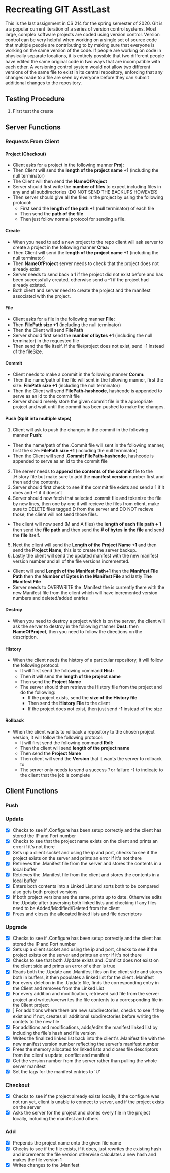 # Recreating GIT AsstLast
This is the last assignment in CS 214 for the spring semester of 2020. Git is a a popular current iteration of a series of version control systems. Most large, complex software projects are coded using version control. Version control can be very helpful when working on a single set of source code that multiple people are contributing to by making sure that everyone is working on the same version of the code. If people are working on code in physically separate locations, it is entirely possible that two different people have edited the same original code in two ways that are incompatible with each other. A versioning control system would not allow two different versions of the same file to exist in its central repository, enforcing that any changes made to a file are seen by everyone before they can submit additional changes to the repository.

## Testing Procedure

1. First test the create 

## Server Functions

### Requests From Client

#### Project (Checkout)
- Client asks for a project in the following manner **Proj:**
- Then Client will send the **length of the project name +1** (including the null terminator) 
- The Client will then send the **NameOfProject**
- Server should first write the **number of files** to expect including files in any and all subdirectories (DO NOT SEND THE BACKUPS HOWEVER)
- Then server should give all the files in the project by using the following protocol:
  - First send the **length of the path +1** (null terminator) of each file
  - Then send the **path of the file** 
  - Then just follow normal protocol for sending a file.

#### Create
- When you need to add a new project to the repo client will ask server to create a project in the following manner **Crea:**
- Then Client will send the **length of the project name +1** (including the null terminator)
- Then **NameOfProject** server needs to check that the project does not already exist
- Server needs to send back a 1 if the project did not exist before and has been successfully created, otherwise send a -1 if the project had already existed.
- Both client and server need to create the project and the manifest associated with the project.

#### File
- Client asks for a file in the following manner **File:** 
- Then **FilePath size +1** (including the null terminator)
- Then the Client will send **FilePath**
- Server should first send the **number of bytes +1** (including the null terminator) in the requested file
- Then send the file itself. If the file/project does not exist, send -1 instead of the fileSize.

#### Commit
- Client needs to make a commit in the following manner **Comm:**
- Then the name/path of the file will sent in the following manner, first the size: **FilePath size +1** (including the null terminator)
- Then the Client will send **FilePath-hashcode**, hashcode is appended to serve as an id to the commit file
- Server should merely store the given commit file in the appropriate project and wait until the commit has been pushed to make the changes.

#### Push (Split into multiple steps)
1. Client will ask to push the changes in the commit in the following manner **Push:**
  - Then the name/path of the .Commit file will sent in the following manner, first the size: **FilePath size +1** (including the null terminator)
  - Then the Client will send **.Commit FilePath-hashcode**, hashcode is appended to serve as an id to the commit file
2. The server needs to **append the contents of the commit** file to the .History file but make sure to add the **manifest version** number first and then add the contents.
3. Server should first check to see if the commit file exists and send a 1 if it does and -1 if it doesn't
4. Server should now fetch that selected .commit file and tokenize the file by new lines, then one by one it will recieve the files from client, make sure to DELETE files tagged D from the server and DO NOT recieve those, the client will not send those files.
  - The client will now send (M and A files) the **length of each file path + 1** then send the **file path** and then send the **# of bytes in the file** and send the **file** itself.
5. Next the client will send the **Length of the Project Name +1** and then send the **Project Name**, this is to create the server backup.
6. Lastly the client will send the updated manifest with the new manifest version number and all of the file versions incremented.
  - Client will send **Length of the Manifest Path+1** then the **Manifest File Path** then the **Number of Bytes in the Manifest File** and lastly **The Manifest File**
  - Server needs to OVERWRITE the .Manifest the is currently there with the new Manifest file from the client which will have incremented version numbers and deleted/added entries

#### Destroy
- When you need to destroy a project which is on the server, the client will ask the server to destroy in the following manner **Dest:** then **NameOfProject**, then you need to follow the directions on the description.

#### History
- When the client needs the history of a particular repository, it will follow the following protocol:
  - It will first send the following command **Hist:**
  - Then it will send the **length of the project name**
  - Then send the **Project Name**
  - The server should then retrieve the History file from the project and do the following:
    - If the project exists, send the **size of the History file**
    - Then send the **History File** to the client
    - If the project does not exist, then just send **-1** instead of the size

#### Rollback
- When the client wants to rollback a repository to the chosen project version, it will follow the following protocol:
  - It will first send the following command **Roll:**
  - Then the client will send **length of the project name**
  - Then send the **Project Name**
  - Then client will send the **Version** that it wants the server to rollback to
  - The server only needs to send a success *1* or failure *-1* to indicate to the client that the job is complete

## Client Functions

### Push


### Update
* [x] Checks to see if .Configure has been setup correctly and the client has stored the IP and Port number
* [x] Checks to see that the project name exists on the client and prints an error if it's not there
* [x] Sets up a client socket and using the ip and port, checks to see if the project exists on the server and prints an error if it's not there
* [x] Retrieves the .Manifest file from the server and stores the contents in a local buffer
* [x] Retrieves the .Manifest file from the client and stores the contents in a local buffer
* [x] Enters both contents into a Linked List and sorts both to be compared also gets both project versions
* [x] If both project versions are the same, prints up to date. Otherwise edits the .Update after traversing both linked lists and checking if any files need to be Added/Modified/Deleted from the client
* [x] Frees and closes the allocated linked lists and file descriptors

### Upgrade
* [x] Checks to see if .Configure has been setup correctly and the client has stored the IP and Port number
* [x] Sets up a client socket and using the ip and port, checks to see if the project exists on the server and prints an error if it's not there
* [x] Checks to see that both .Update exists and .Conflict does not exist on the client side and prints an error of either is true
* [x] Reads both the .Update and .Manifest files on the client side and stores both in buffers, it then populates a linked list for the client .Manifest
* [x] For every deletion in the .Update file, finds the corresponding entry in the Client and removes from the Linked List
* [x] For every addition and modification, retrieved said file from the server project and writes/overwrites the file contents to a corresponding file in the Client project
* [x] ] For additions where there are new subdirectories, checks to see if they exist and if not, creates all additional subdirectories before writing the contets to the new file
* [x] For additions and modifications, adds/edits the manifest linked list by including the file's hash and file version
* [x] Writes the finalized linked list back into the client's .Manifest file with the new manifest version number reflecting the server's manifest number
* [x] Frees the memory allocated for linked lists and closes file descriptors from the client's update, conflict and manifest
* [x] Get the version number from the server rather than pulling the whole server manifest
* [x] Set the tags for the manifest entries to 'U'

### Checkout
* [x] Checks to see if the project already exists locally, if the configure was not run yet, client is unable to connect to server, and if the project exists on the server
* [x] Asks the server for the project and clones every file in the project locally, including the manifest and others

### Add
* [x] Prepends the project name onto the given file name
* [x] Checks to see if the file exists, if it does, just rewrites the existing hash and increments the file version otherwise calculates a new hash and makes the file version 1
* [x] Writes changes to the .Manifest
